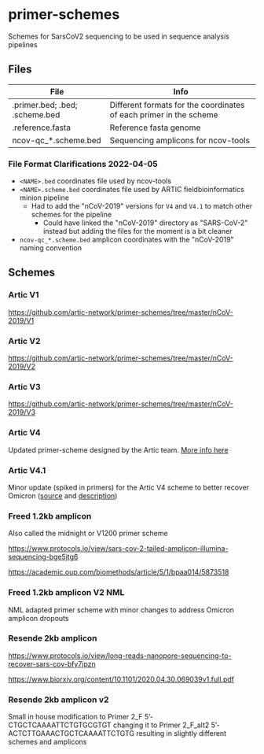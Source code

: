 # primer-schemes
Schemes for SarsCoV2 sequencing to be used in sequence analysis pipelines

## Files

| File | Info |
|-|-|
| .primer.bed; .bed; .scheme.bed | Different formats for the coordinates of each primer in the scheme |
| .reference.fasta | Reference fasta genome |
| ncov-qc_*.scheme.bed | Sequencing amplicons for ncov-tools |

### File Format Clarifications 2022-04-05
- `<NAME>.bed` coordinates file used by ncov-tools
- `<NAME>.scheme.bed` coordinates file used by ARTIC fieldbioinformatics minion pipeline
    - Had to add the "nCoV-2019" versions for `V4` and `V4.1` to match other schemes for the pipeline
        - Could have linked the "nCoV-2019" directory as "SARS-CoV-2" instead but adding the files for the moment is a bit cleaner
- `ncov-qc_*.scheme.bed` amplicon coordinates with the "nCoV-2019" naming convention

## Schemes

### Artic V1
https://github.com/artic-network/primer-schemes/tree/master/nCoV-2019/V1

### Artic V2
https://github.com/artic-network/primer-schemes/tree/master/nCoV-2019/V2

### Artic V3
https://github.com/artic-network/primer-schemes/tree/master/nCoV-2019/V3

### Artic V4
Updated primer-scheme designed by the Artic team. [More info here](https://github.com/artic-network/primer-schemes/tree/master/nCoV-2019/V4)

### Artic V4.1
Minor update (spiked in primers) for the Artic V4 scheme to better recover Omicron ([source](https://github.com/artic-network/artic-ncov2019) and [description](https://community.artic.network/t/sars-cov-2-v4-1-update-for-omicron-variant/342))

### Freed 1.2kb amplicon
Also called the midnight or V1200 primer scheme

https://www.protocols.io/view/sars-cov-2-tailed-amplicon-illumina-sequencing-bge5jtg6

https://academic.oup.com/biomethods/article/5/1/bpaa014/5873518

### Freed 1.2kb amplicon V2 NML
NML adapted primer scheme with minor changes to address Omicron amplicon dropouts

### Resende 2kb amplicon
https://www.protocols.io/view/long-reads-nanopore-sequencing-to-recover-sars-cov-bfy7jpzn

https://www.biorxiv.org/content/10.1101/2020.04.30.069039v1.full.pdf

### Resende 2kb amplicon v2
Small in house modification to Primer 2_F 5’-CTGCTCAAAATTCTGTGCGTGT changing it to Primer 2_F_alt2 5’-ACTCTTGAAACTGCTCAAAATTCTGTG resulting in slightly different schemes and amplicons
